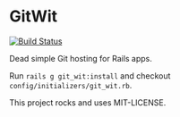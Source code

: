 # GitWit

[![Build Status](https://travis-ci.org/xdissent/git_wit.png?branch=master)](https://travis-ci.org/xdissent/git_wit)

Dead simple Git hosting for Rails apps.

Run `rails g git_wit:install` and checkout `config/initializers/git_wit.rb`.

This project rocks and uses MIT-LICENSE.